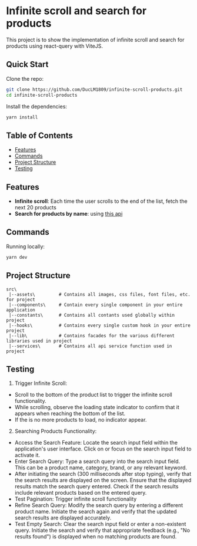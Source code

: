 # Infinite scroll and search for products

This project is to show the implementation of infinite scroll and search for products using react-query with ViteJS.

## Quick Start

Clone the repo:

```bash
git clone https://github.com/DucLM1809/infinite-scroll-products.git
cd infinite-scroll-products
```

Install the dependencies:

```bash
yarn install
```

## Table of Contents

- [Features](#features)
- [Commands](#commands)
- [Project Structure](#project-structure)
- [Testing](#testing)
  
## Features

- **Infinite scroll**: Each time the user scrolls to the end of the list, fetch the next 20 products
- **Search for products by name**: using [this api]([http://www.passportjs.org](https://dummyjson.com/docs/products)https://dummyjson.com/docs/products/search)

## Commands

Running locally:

```bash
yarn dev
```

## Project Structure

```
src\
 |--assets\         # Contains all images, css files, font files, etc. for project
 |--components\     # Contain every single component in your entire application
 |--constants\      # Contains all contants used globally within project
 |--hooks\          # Contains every single custom hook in your entire project
 |--lib\            # Contains facades for the various different libraries used in project
 |--services\       # Contains all api service function used in project
```

## Testing
1. Trigger Infinite Scroll:
- Scroll to the bottom of the product list to trigger the infinite scroll functionality.
- While scrolling, observe the loading state indicator to confirm that it appears when reaching the bottom of the list.
- If the is no more products to load, no indicator appear.

2. Searching Products Functionality:
- Access the Search Feature: Locate the search input field within the application's user interface. Click on or focus on the search input field to activate it.
- Enter Search Query: Type a search query into the search input field. This can be a product name, category, brand, or any relevant keyword.
- After initiating the search (300 milliseconds after stop typing), verify that the search results are displayed on the screen. Ensure that the displayed results match the search query entered. Check if the search results include relevant products based on the entered query.
- Test Pagination: Trigger infinite scroll functionality
- Refine Search Query: Modify the search query by entering a different product name. Initiate the search again and verify that the updated search results are displayed accurately.
- Test Empty Search: Clear the search input field or enter a non-existent query. Initiate the search and verify that appropriate feedback (e.g., "No results found") is displayed when no matching products are found.

